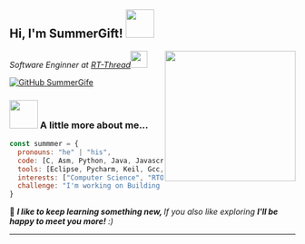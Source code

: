 <h2> Hi, I'm SummerGift! <img src="https://media.giphy.com/media/mGcNjsfWAjY5AEZNw6/giphy.gif" width="50"></h2>
<img align='right' src="https://raw.githubusercontent.com/abhisheknaiidu/abhisheknaiidu/master/code.gif" width="230">
<p><em>Software Enginner at  <a href="http://www.unb.br">RT-Thread</a><img src="https://media.giphy.com/media/fYSnHlufseco8Fh93Z/giphy.gif" width="30">
</em></p>

[![GitHub SummerGife](https://img.shields.io/github/followers/SummerLife?label=follow&style=social)](https://github.com/SummerLife)

### <img src="https://media.giphy.com/media/VgCDAzcKvsR6OM0uWg/giphy.gif" width="50"> A little more about me...  

```javascript
const summmer = {
  pronouns: "he" | "his",
  code: [C, Asm, Python, Java, Javascript, Go],
  tools: [Eclipse, Pycharm, Keil, Gcc, Docker],
  interests: ["Computer Science", "RTOS", "linux", "Machine Learning"],
  challenge: "I'm working on Building a complete computer system from scratch."
}
```

🤣 <em><b>I like to keep learning something new, </b> If you also like exploring  <b> I'll be happy to meet you more!</b> :)</em>

---
